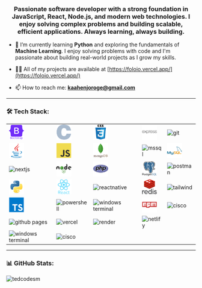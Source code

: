 <h3 align="center">Passionate software developer with a strong foundation in JavaScript, React, Node.js, and modern web technologies. I enjoy solving complex problems and building scalable, efficient applications. Always learning, always building.</h3>

- 🌱 I’m currently learning **Python** and exploring the fundamentals of **Machine Learning**. I enjoy solving problems with code and I'm passionate about building real-world projects as I grow my skills.

- 👨‍💻 All of my projects are available at [https://foloio.vercel.app/](https://foloio.vercel.app/)

- 📫 How to reach me: **kaahenjoroge@gmail.com**


---

<h3>🛠 Tech Stack:</h3>

<table>
  <tr>
    <td><img src="https://raw.githubusercontent.com/devicons/devicon/master/icons/bootstrap/bootstrap-plain-wordmark.svg" alt="bootstrap" width="40" height="40"/></td>
    <td><img src="https://raw.githubusercontent.com/devicons/devicon/master/icons/c/c-original.svg" alt="c" width="40" height="40"/></td>
    <td><img src="https://raw.githubusercontent.com/devicons/devicon/master/icons/css3/css3-original-wordmark.svg" alt="css3" width="40" height="40"/></td>
    <td><img src="https://raw.githubusercontent.com/devicons/devicon/master/icons/express/express-original-wordmark.svg" alt="express" width="40" height="40"/></td>
    <td><img src="https://www.vectorlogo.zone/logos/git-scm/git-scm-icon.svg" alt="git" width="40" height="40"/></td>
  </tr>
  <tr>
    <td><img src="https://raw.githubusercontent.com/devicons/devicon/master/icons/java/java-original.svg" alt="java" width="40" height="40"/></td>
    <td><img src="https://raw.githubusercontent.com/devicons/devicon/master/icons/javascript/javascript-original.svg" alt="javascript" width="40" height="40"/></td>
    <td><img src="https://raw.githubusercontent.com/devicons/devicon/master/icons/mongodb/mongodb-original-wordmark.svg" alt="mongodb" width="40" height="40"/></td>
    <td><img src="https://www.svgrepo.com/show/303229/microsoft-sql-server-logo.svg" alt="mssql" width="40" height="40"/></td>
    <td><img src="https://raw.githubusercontent.com/devicons/devicon/master/icons/mysql/mysql-original-wordmark.svg" alt="mysql" width="40" height="40"/></td>
  </tr>
  <tr>
    <td><img src="https://cdn.worldvectorlogo.com/logos/nextjs-2.svg" alt="nextjs" width="40" height="40"/></td>
    <td><img src="https://raw.githubusercontent.com/devicons/devicon/master/icons/nodejs/nodejs-original-wordmark.svg" alt="nodejs" width="40" height="40"/></td>
    <td><img src="https://raw.githubusercontent.com/devicons/devicon/master/icons/php/php-original.svg" alt="php" width="40" height="40"/></td>
    <td><img src="https://raw.githubusercontent.com/devicons/devicon/master/icons/postgresql/postgresql-original-wordmark.svg" alt="postgresql" width="40" height="40"/></td>
    <td><img src="https://www.vectorlogo.zone/logos/getpostman/getpostman-icon.svg" alt="postman" width="40" height="40"/></td>
  </tr>
  <tr>
    <td><img src="https://raw.githubusercontent.com/devicons/devicon/master/icons/python/python-original.svg" alt="python" width="40" height="40"/></td>
    <td><img src="https://raw.githubusercontent.com/devicons/devicon/master/icons/react/react-original-wordmark.svg" alt="react" width="40" height="40"/></td>
    <td><img src="https://reactnative.dev/img/header_logo.svg" alt="reactnative" width="40" height="40"/></td>
    <td><img src="https://raw.githubusercontent.com/devicons/devicon/master/icons/redis/redis-original-wordmark.svg" alt="redis" width="40" height="40"/></td>
    <td><img src="https://www.vectorlogo.zone/logos/tailwindcss/tailwindcss-icon.svg" alt="tailwind" width="40" height="40"/></td>
  </tr>
  <tr>
    <td><img src="https://raw.githubusercontent.com/devicons/devicon/master/icons/typescript/typescript-original.svg" alt="typescript" width="40" height="40"/></td>
    <td><img src="https://upload.wikimedia.org/wikipedia/commons/2/2f/PowerShell_5.0_icon.png" alt="powershell" width="40" height="40"/></td>
    <td><img src="https://upload.wikimedia.org/wikipedia/commons/5/51/Windows_Terminal_Logo.svg" alt="windows terminal" width="40" height="40"/></td>
    <td><img src="https://raw.githubusercontent.com/devicons/devicon/master/icons/npm/npm-original-wordmark.svg" alt="npm" width="40" height="40"/></td>
    <td><img src="https://cdn.worldvectorlogo.com/logos/cisco-1.svg" alt="cisco" width="40" height="40"/></td>
  </tr>
  <tr>
  <td><img src="https://avatars.githubusercontent.com/u/9919?s=200&v=4" alt="github pages" width="40" height="40"/></td>
  <td><img src="https://assets.vercel.com/image/upload/front/favicon/vercel/180x180.png" alt="vercel" width="40" height="40"/></td>
  <td><img src="https://render.com/images/favicon.png" alt="render" width="40" height="40"/></td>
  <td><img src="https://www.netlify.com/v3/img/components/netlify-color-accent.svg" alt="netlify" width="40" height="40"/></td>
</tr>
<tr>
  <td><img src="https://upload.wikimedia.org/wikipedia/commons/5/51/Windows_Terminal_Logo.svg" alt="windows terminal" width="40" height="40"/></td>
  <td><img src="https://cdn.iconscout.com/icon/free/png-256/cisco-2752077-2284970.png" alt="cisco" width="40" height="40"/></td>
</tr>

</table>




---

<h3>📊 GitHub Stats:</h3>

<p align="left">
  <img src="https://github-readme-stats.vercel.app/api/top-langs?username=tedcodesm&show_icons=true&locale=en&layout=compact" alt="tedcodesm" />
</p>
